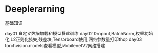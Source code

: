 # Deeplerarning
基础知识

  day01 自定义数据加载和模型搭建训练
  day02 Dropout,BatchNorm,权重初始化,L2正则化损失,残差块,Tensorboard使用,网络参数量打印thop
  day03 torchvision.models查看模型,MobilenetV2网络搭建
